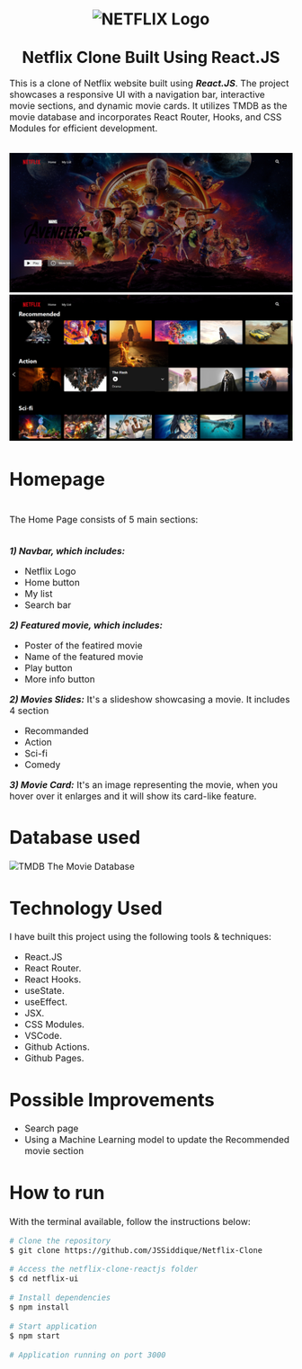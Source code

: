 
<h1 align="center">
  <img title="Netflix" src="https://upload.wikimedia.org/wikipedia/commons/0/08/Netflix_2015_logo.svg" alt="NETFLIX Logo" width="400" />
  <br>
  <br>
  Netflix Clone Built Using React.JS
</h1>

<p><font size="3">
  This is a clone of Netflix website built using <strong><em>React.JS</em></strong>. The project showcases a responsive UI with a navigation bar, interactive movie sections, and dynamic movie cards. It utilizes TMDB as the movie database and incorporates React Router, Hooks, and CSS Modules for efficient development.
  <br><br> 
</p>
<img title="s1" src="public/s2.png" alt ="Screenshot" />
  <img title="s1" src="public/s1.png" alt ="Screenshot" />
<h1>Homepage</h1>
  <br>
The Home Page consists of 5 main sections:
 <br><br>
 
***1) Navbar, which includes:***
- Netflix Logo 
- Home button
- My list
- Search bar

***2) Featured movie, which includes:***
- Poster of the featired movie
- Name of the featured movie
- Play button
- More info button

***2) Movies Slides:***
It's a slideshow showcasing a movie. It includes 4 section
- Recommanded
- Action
- Sci-fi
- Comedy

***3) Movie Card:***
It's an image representing the movie, when you hover over it enlarges and it will show its card-like feature.

# Database used
  <img title="TMDB" src="https://www.themoviedb.org/assets/2/v4/logos/v2/blue_square_2-d537fb228cf3ded904ef09b136fe3fec72548ebc1fea3fbbd1ad9e36364db38b.svg" alt="TMDB" width="50" />  The Movie Database



# Technology Used

I have built this project using the following tools & techniques:
- React.JS
- React Router.
- React Hooks.
- useState.
- useEffect.
- JSX.
- CSS Modules.
- VSCode.
- Github Actions.
- Github Pages.

# Possible Improvements
- Search page
- Using a Machine Learning model to update the Recommended movie section

# How to run
With the terminal available, follow the instructions below:

```bash
# Clone the repository
$ git clone https://github.com/JSSiddique/Netflix-Clone

# Access the netflix-clone-reactjs folder
$ cd netflix-ui

# Install dependencies
$ npm install

# Start application
$ npm start

# Application running on port 3000
```
